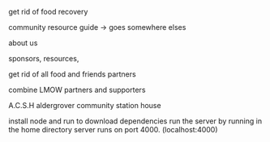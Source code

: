 get rid of food recovery

community resource guide -> goes somewhere elses

about us

sponsors, resources, 

get rid of all food and friends partners

combine LMOW partners and supporters

A.C.S.H
aldergrover community station house

install node and run <npm install> to download dependencies
run the server by running <node index.js> in the home directory
server runs on port 4000. (localhost:4000)
